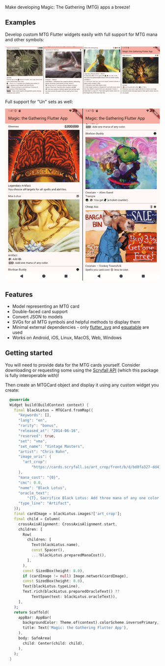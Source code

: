 Make developing Magic: The Gathering (MTG) apps a breeze!

## Examples

Develop custom MTG Flutter widgets easily with full support for MTG mana and other symbols:

![Image showing four example cards](screenshots/screenshot_1.jpg)

Full support for "Un" sets as well:

![Image showing four more example cards](screenshots/screenshot_2.jpg)

## Features

* Model representing an MTG card
* Double-faced card support
* Convert JSON to models
* SVGs for all MTG symbols and helpful methods to display them
* Minimal external dependencies - only [flutter_svg](https://pub.dev/packages/flutter_svg) and [equatable](https://pub.dev/packages/equatable) are used
* Works on Android, iOS, Linux, MacOS, Web, Windows

## Getting started

You will need to provide data for the MTG cards yourself. Consider downloading or requesting some using the [Scryfall API](https://scryfall.com/docs/api) (which this package is fully interoperable with)!

Then create an MTGCard object and display it using any custom widget you create:

```dart
  @override
  Widget build(BuildContext context) {
    final blackLotus = MTGCard.fromMap({
      "keywords": [],
      "lang": "en",
      "rarity": "bonus",
      "released_at": "2014-06-16",
      "reserved": true,
      "set": "vma",
      "set_name": "Vintage Masters",
      "artist": "Chris Rahn",
      "image_uris": {
        "art_crop":
            "https://cards.scryfall.io/art_crop/front/b/d/bd8fa327-dd41-4737-8f19-2cf5eb1f7cdd.jpg?1614638838",
      },
      "mana_cost": "{0}",
      "cmc": 0.0,
      "name": "Black Lotus",
      "oracle_text":
          "{T}, Sacrifice Black Lotus: Add three mana of any one color.",
      "type_line": "Artifact",
    });
    final cardImage = blackLotus.images?['art_crop'];
    final child = Column(
      crossAxisAlignment: CrossAxisAlignment.start,
      children: [
        Row(
          children: [
            Text(blackLotus.name),
            const Spacer(),
            ...?blackLotus.preparedManaCost(),
          ],
        ),
        const SizedBox(height: 8.0),
        if (cardImage != null) Image.network(cardImage),
        const SizedBox(height: 8.0),
        Text(blackLotus.typeLine),
        Text.rich(blackLotus.preparedOracleText() ??
            TextSpan(text: blackLotus.oracleText)),
      ],
    );
    return Scaffold(
      appBar: AppBar(
        backgroundColor: Theme.of(context).colorScheme.inversePrimary,
        title: Text('Magic: the Gathering Flutter App'),
      ),
      body: SafeArea(
        child: Center(child: child),
      ),
    );
  }
```
